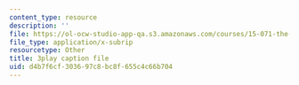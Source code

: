 ```yaml
---
content_type: resource
description: ''
file: https://ol-ocw-studio-app-qa.s3.amazonaws.com/courses/15-071-the-analytics-edge-spring-2017/d4b7f6cf303697c8bc8f655c4c66b704_kYjwB3vfnZg.srt
file_type: application/x-subrip
resourcetype: Other
title: 3play caption file
uid: d4b7f6cf-3036-97c8-bc8f-655c4c66b704
---
```

